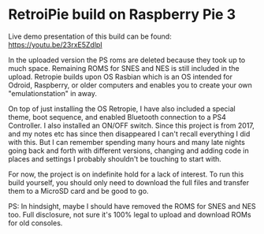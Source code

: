 # RetroiPie build on Raspberry Pie 3
 
Live demo presentation of this build can be found: https://youtu.be/23rxE5ZdlpI

In the uploaded version the PS roms are deleted because they took up to much space. Remaining ROMS for SNES and NES is still included in the upload. Retropie builds upon OS Rasbian which is an OS intended for Odroid, Raspberry, or older computers and enables you to create your own "emulationstation" in away.

On top of just installing the OS Retropie, I have also included a special theme, boot sequence, and enabled Bluetooth connection to a PS4 Controller. I also installed an ON/OFF switch. Since this project is from 2017, and my notes etc has since then disappeared I can't recall everything I did with this. But I can remember spending many hours and many late nights going back and forth with different versions, changing and adding code in places and settings I probably shouldn't be touching to start with.

For now, the project is on indefinite hold for a lack of interest. To run this build yourself, you should only need to download the full files and transfer them to a MicroSD card and be good to go.

PS: In hindsight, maybe I should have removed the ROMS for SNES and NES too. Full disclosure, not sure it's 100% legal to upload and download ROMs for old consoles.
